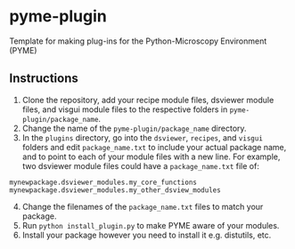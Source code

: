# pyme-plugin
Template for making plug-ins for the Python-Microscopy Environment (PYME)

## Instructions
1. Clone the repository, add your recipe module files, dsviewer module files, and visgui module files to the respective
folders in `pyme-plugin/package_name`. 
2. Change the name of the ```pyme-plugin/package_name``` directory.
3. In the `plugins` directory, go into the `dsviewer`, `recipes`, and `visgui` folders and edit
`package_name.txt` to include your actual package name, and to point to each of your module files with a new line. For example, two dsviewer module files could have a `package_name.txt` file of:
```
mynewpackage.dsviewer_modules.my_core_functions
mynewpackage.dsviewer_modules.my_other_dsview_modules
```
4. Change the filenames of the `package_name.txt` files to match your package.
5. Run `python install_plugin.py` to make PYME aware of your modules.
6. Install your package however you need to install it e.g. distutils, etc.
 
